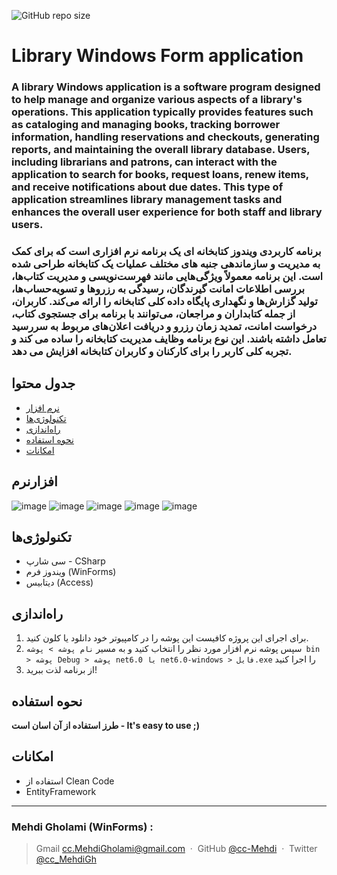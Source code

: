 ![GitHub repo size](https://img.shields.io/github/repo-size/cc-Mehdi/Library-WinForms)


# Library Windows Form application

### A library Windows application is a software program designed to help manage and organize various aspects of a library's operations. This application typically provides features such as cataloging and managing books, tracking borrower information, handling reservations and checkouts, generating reports, and maintaining the overall library database. Users, including librarians and patrons, can interact with the application to search for books, request loans, renew items, and receive notifications about due dates. This type of application streamlines library management tasks and enhances the overall user experience for both staff and library users.

### برنامه کاربردی ویندوز کتابخانه ای یک برنامه نرم افزاری است که برای کمک به مدیریت و سازماندهی جنبه های مختلف عملیات یک کتابخانه طراحی شده است. این برنامه معمولاً ویژگی‌هایی مانند فهرست‌نویسی و مدیریت کتاب‌ها، بررسی اطلاعات امانت گیرندگان، رسیدگی به رزروها و تسویه‌حساب‌ها، تولید گزارش‌ها و نگهداری پایگاه داده کلی کتابخانه را ارائه می‌کند. کاربران، از جمله کتابداران و مراجعان، می‌توانند با برنامه برای جستجوی کتاب، درخواست امانت، تمدید زمان رزرو و دریافت اعلان‌های مربوط به سررسید تعامل داشته باشند. این نوع برنامه وظایف مدیریت کتابخانه را ساده می کند و تجربه کلی کاربر را برای کارکنان و کاربران کتابخانه افزایش می دهد.






## جدول محتوا
* [نرم‌ افزار](#نرمافزار)
* [تکنولوژی‌ها](#تکنولوژیها)
* [راه‌اندازی](#راهاندازی)
* [نحوه استفاده](#نحوه-استفاده)
* [امکانات](#امکانات)

  
## نرم‎‌‎‌افزار
![image](https://github.com/cc-Mehdi/Library-WinForms/assets/57840939/3f1f06fd-8f4a-4117-8514-3c3441897e8d)
![image](https://github.com/cc-Mehdi/Library-WinForms/assets/57840939/2d2daa9c-4344-447b-9455-eaff3acc0339)
![image](https://github.com/cc-Mehdi/Library-WinForms/assets/57840939/c192c30a-67fe-4adc-81c4-16067f69419a)
![image](https://github.com/cc-Mehdi/Library-WinForms/assets/57840939/dbcbe7d5-7842-4bdb-9a13-222b9babeb9a)
![image](https://github.com/cc-Mehdi/Library-WinForms/assets/57840939/1fe57175-8909-4907-8026-29f7a5f0ec9e)


## تکنولوژی‌ها
* سی شارپ - CSharp
* ویندوز فرم (WinForms)
* دیتابیس (Access)

## راه‌اندازی
1. برای اجرای این پروژه کافیست این پوشه را در کامپیوتر خود دانلود یا کلون کنید.
2. سپس پوشه نرم افزار مورد نظر را انتخاب کنید و به مسیر `نام پوشه > پوشه bin > پوشه Debug > پوشه net6.0 یا net6.0-windows > فایل.exe` را اجرا کنید
3. از برنامه لذت ببرید!

## نحوه استفاده
**طرز استفاده از آن اسان است - It's easy to use ;)**

## امکانات
* استفاده از Clean Code
* EntityFramework



---
### Mehdi Gholami (WinForms) : 
> Gmail [cc.MehdiGholami@gmail.com](cc.MehdiGholami@gmail.com) &nbsp;&middot;&nbsp;
> GitHub [@cc-Mehdi](https://github.com/cc-Mehdi) &nbsp;&middot;&nbsp;
> Twitter [@cc_MehdiGh](https://twitter.com/cc_mehdigh)
